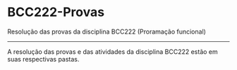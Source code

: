# BCC222-Provas
Resolução das provas da disciplina BCC222 (Proramação funcional)

---

A resolução das provas e das atividades da disciplina BCC222 estão em suas respectivas pastas.
